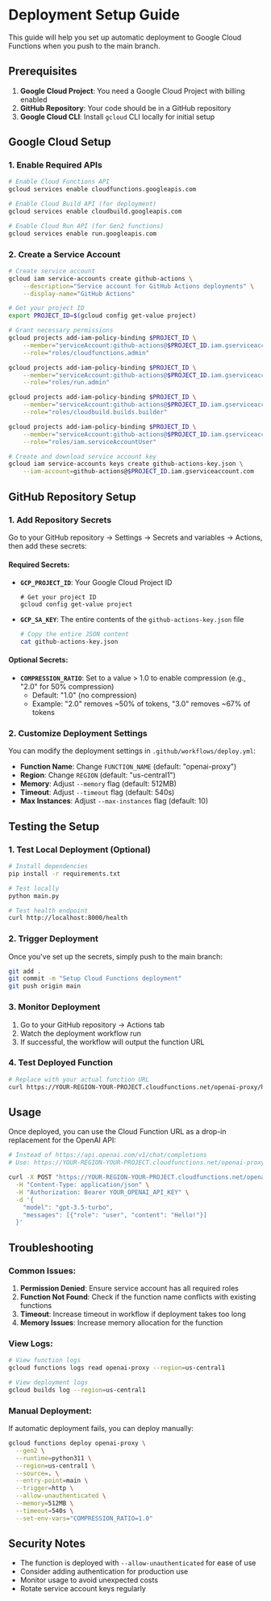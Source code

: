 # Deployment Setup Guide

This guide will help you set up automatic deployment to Google Cloud Functions when you push to the main branch.

## Prerequisites

1. **Google Cloud Project**: You need a Google Cloud Project with billing enabled
2. **GitHub Repository**: Your code should be in a GitHub repository
3. **Google Cloud CLI**: Install `gcloud` CLI locally for initial setup

## Google Cloud Setup

### 1. Enable Required APIs

```bash
# Enable Cloud Functions API
gcloud services enable cloudfunctions.googleapis.com

# Enable Cloud Build API (for deployment)
gcloud services enable cloudbuild.googleapis.com

# Enable Cloud Run API (for Gen2 functions)
gcloud services enable run.googleapis.com
```

### 2. Create a Service Account

```bash
# Create service account
gcloud iam service-accounts create github-actions \
    --description="Service account for GitHub Actions deployments" \
    --display-name="GitHub Actions"

# Get your project ID
export PROJECT_ID=$(gcloud config get-value project)

# Grant necessary permissions
gcloud projects add-iam-policy-binding $PROJECT_ID \
    --member="serviceAccount:github-actions@$PROJECT_ID.iam.gserviceaccount.com" \
    --role="roles/cloudfunctions.admin"

gcloud projects add-iam-policy-binding $PROJECT_ID \
    --member="serviceAccount:github-actions@$PROJECT_ID.iam.gserviceaccount.com" \
    --role="roles/run.admin"

gcloud projects add-iam-policy-binding $PROJECT_ID \
    --member="serviceAccount:github-actions@$PROJECT_ID.iam.gserviceaccount.com" \
    --role="roles/cloudbuild.builds.builder"

gcloud projects add-iam-policy-binding $PROJECT_ID \
    --member="serviceAccount:github-actions@$PROJECT_ID.iam.gserviceaccount.com" \
    --role="roles/iam.serviceAccountUser"

# Create and download service account key
gcloud iam service-accounts keys create github-actions-key.json \
    --iam-account=github-actions@$PROJECT_ID.iam.gserviceaccount.com
```

## GitHub Repository Setup

### 1. Add Repository Secrets

Go to your GitHub repository → Settings → Secrets and variables → Actions, then add these secrets:

#### Required Secrets:

- **`GCP_PROJECT_ID`**: Your Google Cloud Project ID
  ```
  # Get your project ID
  gcloud config get-value project
  ```

- **`GCP_SA_KEY`**: The entire contents of the `github-actions-key.json` file
  ```bash
  # Copy the entire JSON content
  cat github-actions-key.json
  ```

#### Optional Secrets:

- **`COMPRESSION_RATIO`**: Set to a value > 1.0 to enable compression (e.g., "2.0" for 50% compression)
  - Default: "1.0" (no compression)
  - Example: "2.0" removes ~50% of tokens, "3.0" removes ~67% of tokens

### 2. Customize Deployment Settings

You can modify the deployment settings in `.github/workflows/deploy.yml`:

- **Function Name**: Change `FUNCTION_NAME` (default: "openai-proxy")
- **Region**: Change `REGION` (default: "us-central1")
- **Memory**: Adjust `--memory` flag (default: 512MB)
- **Timeout**: Adjust `--timeout` flag (default: 540s)
- **Max Instances**: Adjust `--max-instances` flag (default: 10)

## Testing the Setup

### 1. Test Local Deployment (Optional)

```bash
# Install dependencies
pip install -r requirements.txt

# Test locally
python main.py

# Test health endpoint
curl http://localhost:8000/health
```

### 2. Trigger Deployment

Once you've set up the secrets, simply push to the main branch:

```bash
git add .
git commit -m "Setup Cloud Functions deployment"
git push origin main
```

### 3. Monitor Deployment

1. Go to your GitHub repository → Actions tab
2. Watch the deployment workflow run
3. If successful, the workflow will output the function URL

### 4. Test Deployed Function

```bash
# Replace with your actual function URL
curl https://YOUR-REGION-YOUR-PROJECT.cloudfunctions.net/openai-proxy/health
```

## Usage

Once deployed, you can use the Cloud Function URL as a drop-in replacement for the OpenAI API:

```bash
# Instead of https://api.openai.com/v1/chat/completions
# Use: https://YOUR-REGION-YOUR-PROJECT.cloudfunctions.net/openai-proxy/chat/completions

curl -X POST "https://YOUR-REGION-YOUR-PROJECT.cloudfunctions.net/openai-proxy/chat/completions" \
  -H "Content-Type: application/json" \
  -H "Authorization: Bearer YOUR_OPENAI_API_KEY" \
  -d '{
    "model": "gpt-3.5-turbo",
    "messages": [{"role": "user", "content": "Hello!"}]
  }'
```

## Troubleshooting

### Common Issues:

1. **Permission Denied**: Ensure service account has all required roles
2. **Function Not Found**: Check if the function name conflicts with existing functions
3. **Timeout**: Increase timeout in workflow if deployment takes too long
4. **Memory Issues**: Increase memory allocation for the function

### View Logs:

```bash
# View function logs
gcloud functions logs read openai-proxy --region=us-central1

# View deployment logs
gcloud builds log --region=us-central1
```

### Manual Deployment:

If automatic deployment fails, you can deploy manually:

```bash
gcloud functions deploy openai-proxy \
  --gen2 \
  --runtime=python311 \
  --region=us-central1 \
  --source=. \
  --entry-point=main \
  --trigger=http \
  --allow-unauthenticated \
  --memory=512MB \
  --timeout=540s \
  --set-env-vars="COMPRESSION_RATIO=1.0"
```

## Security Notes

- The function is deployed with `--allow-unauthenticated` for ease of use
- Consider adding authentication for production use
- Monitor usage to avoid unexpected costs
- Rotate service account keys regularly 